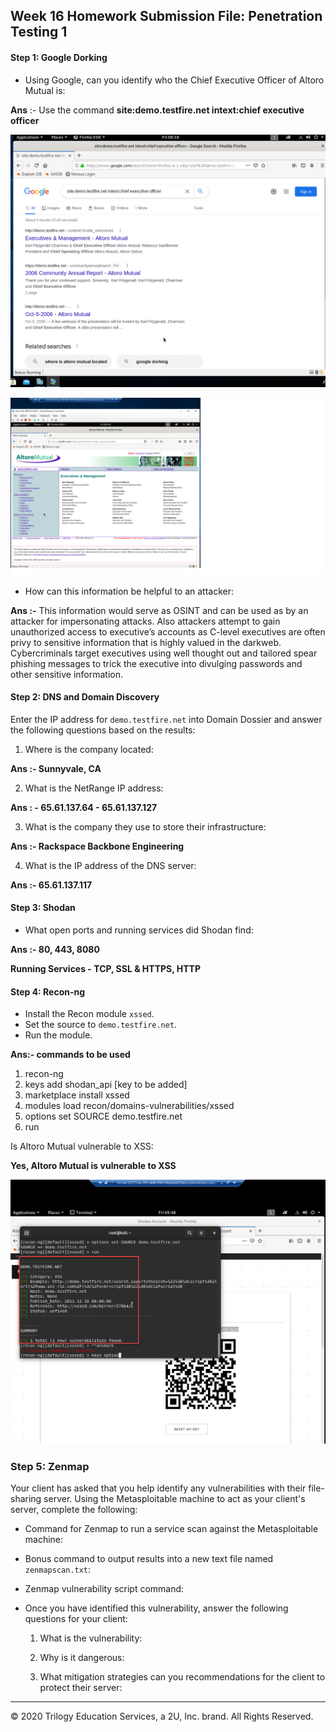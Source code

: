 ## Week 16 Homework Submission File: Penetration Testing 1

#### Step 1: Google Dorking


- Using Google, can you identify who the Chief Executive Officer of Altoro Mutual is:

**Ans** :- Use the command **site:demo.testfire.net intext:chief executive officer**

![Dorking.png](Screengrabs/Dorking.png)

![Dorkinginfo.png](Screengrabs/Dorkinginfo.png)

- How can this information be helpful to an attacker:

**Ans :-** This information would serve as OSINT and can be used as by an attacker for impersonating attacks.
Also attackers attempt to gain unauthorized access to executive’s accounts as C-level executives are often privy to sensitive information that is highly valued in the darkweb.
Cybercriminals target executives using well thought out and tailored spear phishing messages to trick the executive into divulging passwords and other sensitive information.

#### Step 2: DNS and Domain Discovery

Enter the IP address for `demo.testfire.net` into Domain Dossier and answer the following questions based on the results:

  1. Where is the company located: 

**Ans :- Sunnyvale, CA**
  
2. What is the NetRange IP address:

**Ans : - 65.61.137.64 - 65.61.137.127**
  
3. What is the company they use to store their infrastructure:
 
**Ans :- Rackspace Backbone Engineering**

4. What is the IP address of the DNS server:

**Ans :- 65.61.137.117**

#### Step 3: Shodan

- What open ports and running services did Shodan find:

**Ans :- 80, 443, 8080**

**Running Services - TCP, SSL & HTTPS, HTTP**

#### Step 4: Recon-ng

- Install the Recon module `xssed`. 
- Set the source to `demo.testfire.net`. 
- Run the module. 

**Ans:- commands to be used**

1) recon-ng
2) keys add shodan_api [key to be added]
3) marketplace install xssed
4) modules load recon/domains-vulnerabilities/xssed
5) options set SOURCE demo.testfire.net
6) run

Is Altoro Mutual vulnerable to XSS: 

**Yes, Altoro Mutual is vulnerable to XSS**

![XSS.png](Screengrabs/XSS.png)

### Step 5: Zenmap

Your client has asked that you help identify any vulnerabilities with their file-sharing server. Using the Metasploitable machine to act as your client's server, complete the following:

- Command for Zenmap to run a service scan against the Metasploitable machine: 
 
- Bonus command to output results into a new text file named `zenmapscan.txt`:

- Zenmap vulnerability script command: 

- Once you have identified this vulnerability, answer the following questions for your client:
  1. What is the vulnerability:

  2. Why is it dangerous:

  3. What mitigation strategies can you recommendations for the client to protect their server:

---
© 2020 Trilogy Education Services, a 2U, Inc. brand. All Rights Reserved.  

